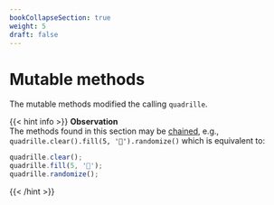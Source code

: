```yaml
---
bookCollapseSection: true
weight: 5
draft: false
---
```


# Mutable methods

The mutable methods modified the calling `quadrille`.

{{< hint info >}}
**Observation**\
The methods found in this section may be [chained](https://en.wikipedia.org/wiki/Method_chaining), e.g., `quadrille.clear().fill(5, '🐁').randomize()` which is equivalent to:
```js
quadrille.clear();
quadrille.fill(5, '🐁');
quadrille.randomize();
```
{{< /hint >}}